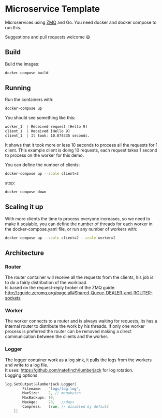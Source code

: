 # Microservice Template

Microservices using [ZMQ](http://zeromq.org/) and Go.
You need docker and docker compose to run this.

Suggestions and pull requests welcome :smiley:

## Build

Build the images:

```bash
docker-compose build
```

## Running

Run the containers with:

```bash
docker-compose up
```

You should see something like this:

```bash
worker_1  | Received request [Hello 9]
client_1  | Received [Hello 9]
client_1  | It took: 10.074335 seconds.
```

It shows that it took more or less 10 seconds to process all the requests for 1 client. This example client is doing 10 requests, each request takes 1 second to process on the worker for this demo.

You can define the number of clients:

```bash
docker-compose up --scale client=2
```

stop:

```bash
docker-compose down
```

## Scaling it up

With more clients the time to process everyone increases, so we need to make it scalable, you can define the number of threads for each worker in the docker-compose.yaml file, or run any number of workers with:

```bash
docker-compose up --scale client=2 --scale worker=2
```

## Architecture

### Router

The router container will receive all the requests from the clients, his job is to do a fairly distribution of the workload.  
Is based on the request-reply broker of the ZMQ guide: http://zguide.zeromq.org/page:all#Shared-Queue-DEALER-and-ROUTER-sockets

### Worker

The worker connects to a router and is always waiting for requests, its has a internal router to distribute the work by his threads. If only one worker process is preferred the router can be removed making a direct communication between the clients and the worker.

### Logger

The logger container work as a log sink, it pulls the logs from the workers and write to a log file.  
It uses: https://github.com/natefinch/lumberjack for log rotation.  
Logging options:

```go
log.SetOutput(&lumberjack.Logger{
        Filename:   "logs/log.log",
        MaxSize:    2, // megabytes
        MaxBackups: 10,
        MaxAge:     28,   //days
        Compress:   true, // disabled by default
    })
```
